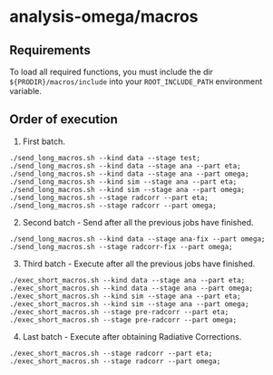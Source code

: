 analysis-omega/macros
=====================

## Requirements

To load all required functions, you must include the dir `${PRODIR}/macros/include` into your `ROOT_INCLUDE_PATH` environment variable.

## Order of execution

1. First batch.

```
./send_long_macros.sh --kind data --stage test;
./send_long_macros.sh --kind data --stage ana --part eta;
./send_long_macros.sh --kind data --stage ana --part omega;
./send_long_macros.sh --kind sim --stage ana --part eta;
./send_long_macros.sh --kind sim --stage ana --part omega;
./send_long_macros.sh --stage radcorr --part eta;
./send_long_macros.sh --stage radcorr --part omega;
```

2. Second batch - Send after all the previous jobs have finished.

```
./send_long_macros.sh --kind data --stage ana-fix --part omega;
./send_long_macros.sh --stage radcorr-fix --part omega;
```

3. Third batch - Execute after all the previous jobs have finished.

```
./exec_short_macros.sh --kind data --stage ana --part eta;
./exec_short_macros.sh --kind data --stage ana --part omega;
./exec_short_macros.sh --kind sim --stage ana --part eta;
./exec_short_macros.sh --kind sim --stage ana --part omega;
./exec_short_macros.sh --stage pre-radcorr --part eta;
./exec_short_macros.sh --stage pre-radcorr --part omega;
```

4. Last batch - Execute after obtaining Radiative Corrections.

```
./exec_short_macros.sh --stage radcorr --part eta;
./exec_short_macros.sh --stage radcorr --part omega;
```
